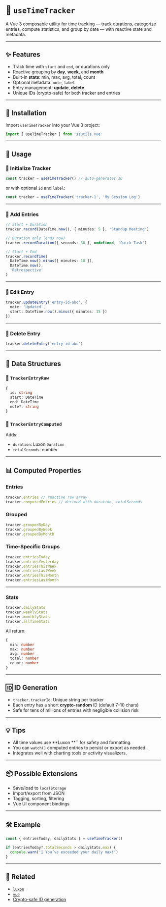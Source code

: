 # 📘 `useTimeTracker`

A Vue 3 composable utility for time tracking — track durations, categorize entries, compute statistics, and group by date — with reactive state and metadata.

---

## ✨ Features

- Track time with `start` and `end`, or durations only
- Reactive grouping by **day**, **week**, and **month**
- Built-in **stats**: min, max, avg, total, count
- Optional metadata: `note`, `label`
- Entry management: **update**, **delete**
- Unique IDs (crypto-safe) for both tracker and entries

---

## 🔧 Installation

Import `useTimeTracker` into your Vue 3 project:

```ts
import { useTimeTracker } from 'szutils.vue'
```

---

## 🚀 Usage

### 🔹 Initialize Tracker

```ts
const tracker = useTimeTracker() // auto-generates ID
```

or with optional `id` and `label`:

```ts
const tracker = useTimeTracker('tracker-1', 'My Session Log')
```

---

### 🔹 Add Entries

```ts
// Start + Duration
tracker.record(DateTime.now(), { minutes: 5 }, 'Standup Meeting')

// Duration only (ends now)
tracker.recordDuration({ seconds: 30 }, undefined, 'Quick Task')

// Start + End
tracker.recordTime(
  DateTime.now().minus({ minutes: 10 }),
  DateTime.now(),
  'Retrospective'
)
```

---

### 🔹 Edit Entry

```ts
tracker.updateEntry('entry-id-abc', {
  note: 'Updated',
  start: DateTime.now().minus({ minutes: 15 })
})
```

---

### 🔹 Delete Entry

```ts
tracker.deleteEntry('entry-id-abc')
```

---

## 🧱 Data Structures

### 🔸 `TrackerEntryRaw`

```ts
{
  id: string
  start: DateTime
  end: DateTime
  note?: string
}
```

### 🔸 `TrackerEntryComputed`

Adds:

- `duration`: Luxon `Duration`
- `totalSeconds`: number

---

## 📊 Computed Properties

### Entries

```ts
tracker.entries // reactive raw array
tracker.computedEntries // derived with duration, totalSeconds
```

### Grouped

```ts
tracker.groupedByDay
tracker.groupedByWeek
tracker.groupedByMonth
```

### Time-Specific Groups

```ts
tracker.entriesToday
tracker.entriesYesterday
tracker.entriesThisWeek
tracker.entriesLastWeek
tracker.entriesThisMonth
tracker.entriesLastMonth
```

---

### Stats

```ts
tracker.dailyStats
tracker.weeklyStats
tracker.monthlyStats
tracker.allTimeStats
```

All return:

```ts
{
  min: number
  max: number
  avg: number
  total: number
  count: number
}
```

---

## 🆔 ID Generation

- `tracker.trackerId`: Unique string per tracker
- Each entry has a short **crypto-random** ID (default 7–10 chars)
- Safe for tens of millions of entries with negligible collision risk

---

## 💡 Tips

- All time values use **Luxon **`` for safety and formatting.
- You can `watch()` computed entries to persist or export as needed.
- Integrates well with charting tools or activity visualizers.

---

## 📦 Possible Extensions

- Save/load to `localStorage`
- Import/export from JSON
- Tagging, sorting, filtering
- Vue UI component bindings

---

## 🛠 Example

```ts
const { entriesToday, dailyStats } = useTimeTracker()

if (entriesToday?.totalSeconds > dailyStats.max) {
  console.warn('🚨 You’ve exceeded your daily max!')
}
```

---

## 📎 Related

- [`luxon`](https://moment.github.io/luxon/)
- [`vue`](https://vuejs.org/)
- [Crypto-safe ID generation](https://developer.mozilla.org/en-US/docs/Web/API/Crypto/getRandomValues)

